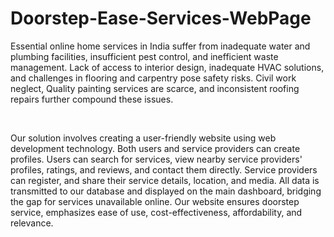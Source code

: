 # Doorstep-Ease-Services-WebPage
Essential online home services in India suffer from inadequate water and plumbing facilities, insufficient pest control, and inefficient waste management. Lack of access to interior design, inadequate HVAC solutions, and challenges in flooring and carpentry pose safety risks. Civil work neglect, Quality painting services are scarce, and inconsistent roofing repairs further compound these issues.

<br/>

Our solution involves creating a user-friendly website using web development technology. Both users and service providers can create profiles. Users can search for services, view nearby service providers' profiles, ratings, and reviews, and contact them directly. Service providers can register, and share their service details, location, and media. All data is transmitted to our database and displayed on the main dashboard, bridging the gap for services unavailable online. Our website ensures doorstep service, emphasizes ease of use, cost-effectiveness, affordability, and relevance.
